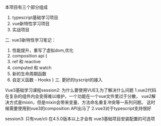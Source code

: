 本项目有三个部分组成
1. typescript基础学习项目
2. vue新特性学习项目
3. 实战项目



二. vue3新特性学习笔记：
1. 性能提升，重写了虚拟dom,优化
2. composition api {
  1. ref 和 reactive
  2. computed 和 watch
  3. 新的生命周期函数
  4. 自定义函数 - Hooks
}
三. 更好的tyscript的接入

Vue3基础学习课程session2:
为什么要使用VUE3,为了解决什么问题
1.vue2代码在复杂的组件内会变得难以维护，一个功能在一个vue文件里过于分散，
vue2解决方式是mixin，但是mixin会带来变量、方法命名重复冲突等一系列问题。
这时候需要使用到vue3的composition API出马了
2.vue3对于typescript支持很好

session3:
只有vue/cli 在4.5.0版本以上才会有 vue3基础项目安装配置的可选项